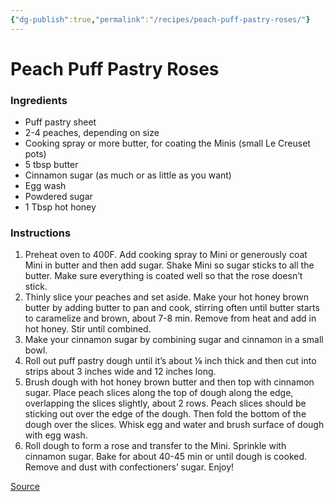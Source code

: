 ```yaml
---
{"dg-publish":true,"permalink":"/recipes/peach-puff-pastry-roses/"}
---
```


# Peach Puff Pastry Roses
### Ingredients
- Puff pastry sheet  
- 2-4 peaches, depending on size  
- Cooking spray or more butter, for coating the Minis (small Le Creuset pots)
- 5 tbsp butter 
- Cinnamon sugar (as much or as little as you want)
- Egg wash
- Powdered sugar
- 1 Tbsp hot honey
### Instructions
1. Preheat oven to 400F. Add cooking spray to Mini or generously coat Mini in butter and then add sugar. Shake Mini so sugar sticks to all the butter. Make sure everything is coated well so that the rose doesn’t stick.  
2. Thinly slice your peaches and set aside. Make your hot honey brown butter by adding butter to pan and cook, stirring often until butter starts to caramelize and brown, about 7-8 min. Remove from heat and add in hot honey. Stir until combined.  
3. Make your cinnamon sugar by combining sugar and cinnamon in a small bowl.  
4. Roll out puff pastry dough until it’s about ⅛ inch thick and then cut into strips about 3 inches wide and 12 inches long.
5. Brush dough with hot honey brown butter and then top with cinnamon sugar. Place peach slices along the top of dough along the edge, overlapping the slices slightly, about 2 rows. Peach slices should be sticking out over the edge of the dough. Then fold the bottom of the dough over the slices. Whisk egg and water and brush surface of dough with egg wash.  
6. Roll dough to form a rose and transfer to the Mini. Sprinkle with cinnamon sugar. Bake for about 40-45 min or until dough is cooked. Remove and dust with confectioners’ sugar. Enjoy!

[Source](https://www.instagram.com/reel/C7UX1JHRP5F/?utm_source=ig_web_copy_link&igsh=MzRlODBiNWFlZA==) 